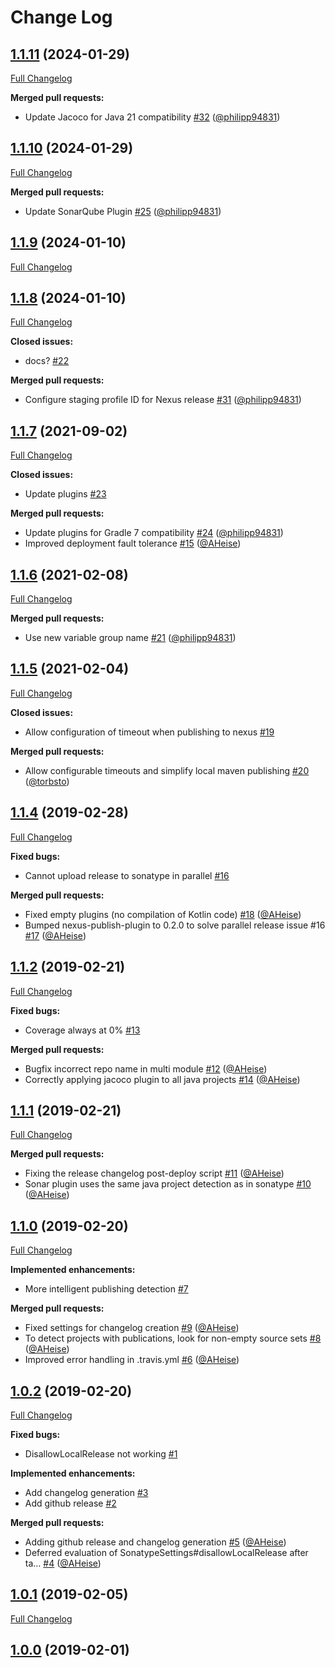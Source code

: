 # Change Log

## [1.1.11](https://github.com/bakdata/gradle-plugins/tree/1.1.11) (2024-01-29)
[Full Changelog](https://github.com/bakdata/gradle-plugins/compare/1.1.10...1.1.11)

**Merged pull requests:**

- Update Jacoco for Java 21 compatibility [\#32](https://github.com/bakdata/gradle-plugins/pull/32) ([@philipp94831](https://github.com/philipp94831))

## [1.1.10](https://github.com/bakdata/gradle-plugins/tree/1.1.10) (2024-01-29)
[Full Changelog](https://github.com/bakdata/gradle-plugins/compare/1.1.9...1.1.10)

**Merged pull requests:**

- Update SonarQube Plugin [\#25](https://github.com/bakdata/gradle-plugins/pull/25) ([@philipp94831](https://github.com/philipp94831))

## [1.1.9](https://github.com/bakdata/gradle-plugins/tree/1.1.9) (2024-01-10)
[Full Changelog](https://github.com/bakdata/gradle-plugins/compare/1.1.8...1.1.9)


## [1.1.8](https://github.com/bakdata/gradle-plugins/tree/1.1.8) (2024-01-10)
[Full Changelog](https://github.com/bakdata/gradle-plugins/compare/1.1.7...1.1.8)

**Closed issues:**

- docs? [\#22](https://github.com/bakdata/gradle-plugins/issues/22)

**Merged pull requests:**

- Configure staging profile ID for Nexus release [\#31](https://github.com/bakdata/gradle-plugins/pull/31) ([@philipp94831](https://github.com/philipp94831))

## [1.1.7](https://github.com/bakdata/gradle-plugins/tree/1.1.7) (2021-09-02)
[Full Changelog](https://github.com/bakdata/gradle-plugins/compare/1.1.6...1.1.7)

**Closed issues:**

- Update plugins [\#23](https://github.com/bakdata/gradle-plugins/issues/23)

**Merged pull requests:**

- Update plugins for Gradle 7 compatibility [\#24](https://github.com/bakdata/gradle-plugins/pull/24) ([@philipp94831](https://github.com/philipp94831))
- Improved deployment fault tolerance [\#15](https://github.com/bakdata/gradle-plugins/pull/15) ([@AHeise](https://github.com/AHeise))

## [1.1.6](https://github.com/bakdata/gradle-plugins/tree/1.1.6) (2021-02-08)
[Full Changelog](https://github.com/bakdata/gradle-plugins/compare/1.1.5...1.1.6)

**Merged pull requests:**

- Use new variable group name [\#21](https://github.com/bakdata/gradle-plugins/pull/21) ([@philipp94831](https://github.com/philipp94831))

## [1.1.5](https://github.com/bakdata/gradle-plugins/tree/1.1.5) (2021-02-04)
[Full Changelog](https://github.com/bakdata/gradle-plugins/compare/1.1.4...1.1.5)

**Closed issues:**

- Allow configuration of timeout when publishing to nexus [\#19](https://github.com/bakdata/gradle-plugins/issues/19)

**Merged pull requests:**

- Allow configurable timeouts and simplify local maven publishing [\#20](https://github.com/bakdata/gradle-plugins/pull/20) ([@torbsto](https://github.com/torbsto))

## [1.1.4](https://github.com/bakdata/gradle-plugins/tree/1.1.4) (2019-02-28)
[Full Changelog](https://github.com/bakdata/gradle-plugins/compare/1.1.2...1.1.4)

**Fixed bugs:**

- Cannot upload release to sonatype in parallel [\#16](https://github.com/bakdata/gradle-plugins/issues/16)

**Merged pull requests:**

- Fixed empty plugins \(no compilation of Kotlin code\) [\#18](https://github.com/bakdata/gradle-plugins/pull/18) ([@AHeise](https://github.com/AHeise))
- Bumped nexus\-publish\-plugin to 0.2.0 to solve parallel release issue \#16 [\#17](https://github.com/bakdata/gradle-plugins/pull/17) ([@AHeise](https://github.com/AHeise))

## [1.1.2](https://github.com/bakdata/gradle-plugins/tree/1.1.2) (2019-02-21)
[Full Changelog](https://github.com/bakdata/gradle-plugins/compare/1.1.1...1.1.2)

**Fixed bugs:**

- Coverage always at 0% [\#13](https://github.com/bakdata/gradle-plugins/issues/13)

**Merged pull requests:**

- Bugfix incorrect repo name in multi module [\#12](https://github.com/bakdata/gradle-plugins/pull/12) ([@AHeise](https://github.com/AHeise))
- Correctly applying jacoco plugin to all java projects [\#14](https://github.com/bakdata/gradle-plugins/pull/14) ([@AHeise](https://github.com/AHeise))

## [1.1.1](https://github.com/bakdata/gradle-plugins/tree/1.1.1) (2019-02-21)
[Full Changelog](https://github.com/bakdata/gradle-plugins/compare/1.1.0...1.1.1)

**Merged pull requests:**

- Fixing the release changelog post\-deploy script [\#11](https://github.com/bakdata/gradle-plugins/pull/11) ([@AHeise](https://github.com/AHeise))
- Sonar plugin uses the same java project detection as in sonatype [\#10](https://github.com/bakdata/gradle-plugins/pull/10) ([@AHeise](https://github.com/AHeise))

## [1.1.0](https://github.com/bakdata/gradle-plugins/tree/1.1.0) (2019-02-20)
[Full Changelog](https://github.com/bakdata/gradle-plugins/compare/1.0.2...1.1.0)

**Implemented enhancements:**

- More intelligent publishing detection [\#7](https://github.com/bakdata/gradle-plugins/issues/7)

**Merged pull requests:**

- Fixed settings for changelog creation [\#9](https://github.com/bakdata/gradle-plugins/pull/9) ([@AHeise](https://github.com/AHeise))
- To detect projects with publications, look for non\-empty source sets [\#8](https://github.com/bakdata/gradle-plugins/pull/8) ([@AHeise](https://github.com/AHeise))
- Improved error handling in .travis.yml [\#6](https://github.com/bakdata/gradle-plugins/pull/6) ([@AHeise](https://github.com/AHeise))

## [1.0.2](https://github.com/bakdata/gradle-plugins/tree/1.0.2) (2019-02-20)
[Full Changelog](https://github.com/bakdata/gradle-plugins/compare/1.0.1...1.0.2)

**Fixed bugs:**

- DisallowLocalRelease not working [\#1](https://github.com/bakdata/gradle-plugins/issues/1)

**Implemented enhancements:**

- Add changelog generation [\#3](https://github.com/bakdata/gradle-plugins/issues/3)
- Add github release [\#2](https://github.com/bakdata/gradle-plugins/issues/2)

**Merged pull requests:**

- Adding github release and changelog generation [\#5](https://github.com/bakdata/gradle-plugins/pull/5) ([@AHeise](https://github.com/AHeise))
- Deferred evaluation of SonatypeSettings\#disallowLocalRelease after ta… [\#4](https://github.com/bakdata/gradle-plugins/pull/4) ([@AHeise](https://github.com/AHeise))

## [1.0.1](https://github.com/bakdata/gradle-plugins/tree/1.0.1) (2019-02-05)
[Full Changelog](https://github.com/bakdata/gradle-plugins/compare/1.0.0...1.0.1)


## [1.0.0](https://github.com/bakdata/gradle-plugins/tree/1.0.0) (2019-02-01)

